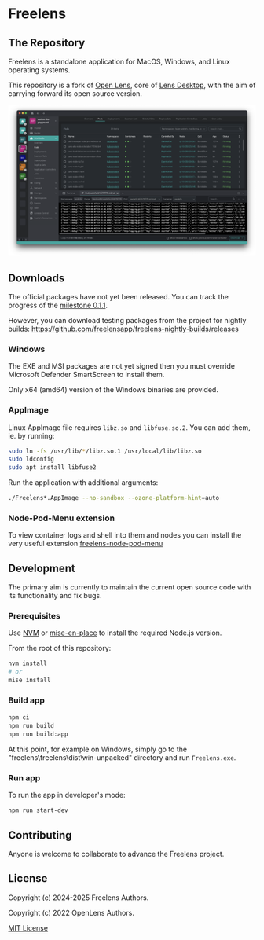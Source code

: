 # Freelens

## The Repository

Freelens is a standalone application for MacOS, Windows, and Linux operating
systems.

This repository is a fork of [Open Lens](https://github.com/freelensapp/freelens/tree/master), core of [Lens Desktop](https://k8slens.dev), with the aim of carrying forward its open source version.

![Screenshot](.github/screenshot.png)

## Downloads

The official packages have not yet been released. You can track the progress
of the [milestone
0.1.1](https://github.com/freelensapp/freelens/milestone/1).

However, you can download testing packages from the project for nightly
builds: <https://github.com/freelensapp/freelens-nightly-builds/releases>

### Windows

The EXE and MSI packages are not yet signed then you must override Microsoft
Defender SmartScreen to install them.

Only x64 (amd64) version of the Windows binaries are provided.

### AppImage

Linux AppImage file requires `libz.so` and `libfuse.so.2`. You can add them,
ie. by running:

```sh
sudo ln -fs /usr/lib/*/libz.so.1 /usr/local/lib/libz.so
sudo ldconfig
sudo apt install libfuse2
```

Run the application with additional arguments:

```sh
./Freelens*.AppImage --no-sandbox --ozone-platform-hint=auto
```

### Node-Pod-Menu extension

To view container logs and shell into them and nodes you can install the very
useful extension
[freelens-node-pod-menu](https://github.com/freelensapp/freelens-node-pod-menu)

## Development

The primary aim is currently to maintain the current open source code with
its functionality and fix bugs.

### Prerequisites

Use [NVM](https://github.com/nvm-sh/nvm) or
[mise-en-place](https://mise.jdx.dev/) to install the required Node.js
version.

From the root of this repository:

```sh
nvm install
# or
mise install
```

### Build app

```sh
npm ci
npm run build
npm run build:app
```

At this point, for example on Windows, simply go to the
"freelens\freelens\dist\win-unpacked" directory and run `Freelens.exe`.

### Run app

To run the app in developer's mode:

```sh
npm run start-dev
```

## Contributing

Anyone is welcome to collaborate to advance the Freelens project.

## License

Copyright (c) 2024-2025 Freelens Authors.

Copyright (c) 2022 OpenLens Authors.

[MIT License](https://opensource.org/licenses/MIT)
